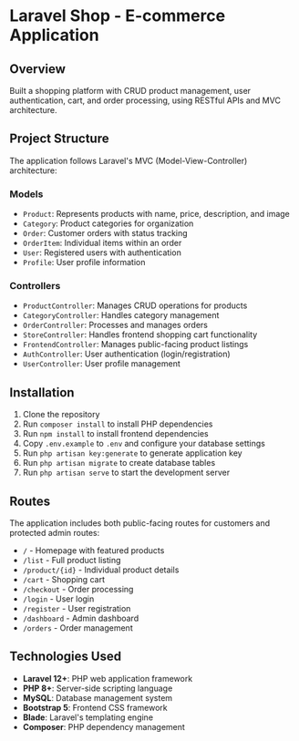 # Laravel Shop - E-commerce Application

## Overview

Built a shopping platform with CRUD product management, user authentication, cart, and order processing, using RESTful APIs and MVC architecture.

## Project Structure

The application follows Laravel's MVC (Model-View-Controller) architecture:

### Models
- `Product`: Represents products with name, price, description, and image
- `Category`: Product categories for organization
- `Order`: Customer orders with status tracking
- `OrderItem`: Individual items within an order
- `User`: Registered users with authentication
- `Profile`: User profile information

### Controllers
- `ProductController`: Manages CRUD operations for products
- `CategoryController`: Handles category management
- `OrderController`: Processes and manages orders
- `StoreController`: Handles frontend shopping cart functionality
- `FrontendController`: Manages public-facing product listings
- `AuthController`: User authentication (login/registration)
- `UserController`: User profile management

## Installation

1. Clone the repository
2. Run `composer install` to install PHP dependencies
3. Run `npm install` to install frontend dependencies
4. Copy `.env.example` to `.env` and configure your database settings
5. Run `php artisan key:generate` to generate application key
6. Run `php artisan migrate` to create database tables
7. Run `php artisan serve` to start the development server

## Routes

The application includes both public-facing routes for customers and protected admin routes:

- `/` - Homepage with featured products
- `/list` - Full product listing
- `/product/{id}` - Individual product details
- `/cart` - Shopping cart
- `/checkout` - Order processing
- `/login` - User login
- `/register` - User registration
- `/dashboard` - Admin dashboard
- `/orders` - Order management

## Technologies Used

- **Laravel 12+**: PHP web application framework
- **PHP 8+**: Server-side scripting language
- **MySQL**: Database management system
- **Bootstrap 5**: Frontend CSS framework
- **Blade**: Laravel's templating engine
- **Composer**: PHP dependency management